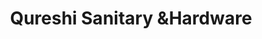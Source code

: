 ---
title: "Qureshi Sanitary &Hardware"
url: /karachi/qureshi-sanitary-undhardware/
shop: Schreibwaren
---